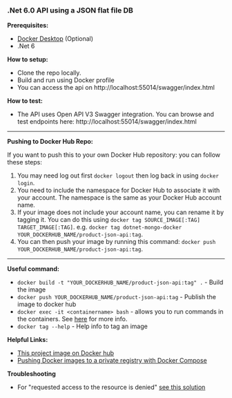 ### .Net 6.0 API using a JSON flat file DB

**Prerequisites:**

- [Docker Desktop](https://www.docker.com/products/docker-desktop) (Optional)
- .Net 6

**How to setup:**

- Clone the repo locally.
- Build and run using Docker profile
- You can access the api on http://localhost:55014/swagger/index.html

**How to test:**

- The API uses Open API V3 Swagger integration. You can browse and test endpoints here: http://localhost:55014/swagger/index.html

---

**Pushing to Docker Hub Repo:**

If you want to push this to your own Docker Hub repository: you can follow these steps:

1. You may need log out first `docker logout` then log back in using `docker login`.
2. You need to include the namespace for Docker Hub to associate it with your account. The namespace is the same as your Docker Hub account name.
3. If your image does not include your account name, you can rename it by tagging it. You can do this using `docker tag SOURCE_IMAGE[:TAG] TARGET_IMAGE[:TAG]`. e.g. `docker tag dotnet-mongo-docker YOUR_DOCKERHUB_NAME/product-json-api:tag`.
4. You can then push your image by running this command: `docker push YOUR_DOCKERHUB_NAME/product-json-api:tag`.

---

**Useful command:**

- `docker build -t "YOUR_DOCKERHUB_NAME/product-json-api:tag" .` - Build the image
- `docker push YOUR_DOCKERHUB_NAME/product-json-api:tag` - Publish the image to docker hub
- `docker exec -it <containername> bash` - allows you to run commands in the containers. See [here](https://docs.docker.com/engine/reference/commandline/exec/) for more info.
- `docker tag --help` - Help info to tag an image

**Helpful Links:**

- [This project image on Docker hub](https://hub.docker.com/repository/docker/loanburger/product-json-api/general)
- [Pushing Docker images to a private registry with Docker Compose](https://medium.com/@stoyanov.veseline/pushing-docker-images-to-a-private-registry-with-docker-compose-d2797097751)

**Troubleshooting**

- For "requested access to the resource is denied" [see this solution](https://stackoverflow.com/questions/41984399/denied-requested-access-to-the-resource-is-denied-docker)
